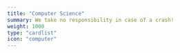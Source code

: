 ```yaml
---
title: "Computer Science"
summary: We take no responsibility in case of a crash!
weight: 1000
type: "cardlist"
icon: "computer"
---
```

